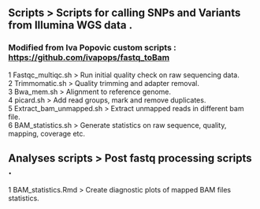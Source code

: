 ## Scripts > Scripts for calling SNPs and Variants from Illumina WGS data .

### Modified from Iva Popovic custom scripts : https://github.com/ivapops/fastq_toBam

1 Fastqc_multiqc.sh > Run initial quality check on raw sequencing data.  
2 Trimmomatic.sh > Quality trimming and adapter removal.  
3 Bwa_mem.sh > Alignment to reference genome.  
4 picard.sh > Add read groups, mark and remove duplicates.  
5 Extract_bam_unmapped.sh > Extract unmapped reads in different bam file.  
6 BAM_statistics.sh > Generate statistics on raw sequence, quality, mapping, coverage etc. 

## Analyses scripts > Post fastq processing scripts .

1 BAM_statistics.Rmd > Create diagnostic plots of mapped BAM files statistics.  



